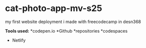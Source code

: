 # cat-photo-app-mv-s25
my first website deployment i made with freecodecamp in desn368

**Tools used:**
*codepen.io
*Github
    *repositories
    *codespaces
* Netlify
